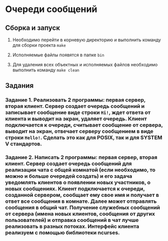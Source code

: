 # Очереди сообщений

## Сборка и запуск

1. Необходимо перейти в корневую директорию и выполнить команду для сборки проекта `make`

2. Исполняемые файлы появятся в папке `bin`

3. Для удаления всех объектных и исполняемых файлов необходимо выполнить команду `make clean`

## Задания

### Задание 1. Реализовать 2 программы: первая сервер, вторая клиент. Сервер создает очередь сообщений и записывает сообщение виде строки `Hi!`, ждет ответа от клиента и выводит на экран, удаляет очередь. Клиент подключается к очереди, считывает сообщение от сервера, выводит на экран, отвечает серверу сообщением в виде строки `Hello!`. Сделать это как для POSIX, так и для SYSTEM V стандартов.

### Задание 2. Написать 2 программы: первая сервер, вторая клиент. Сервер создает очередь сообщений для реализации чата с общей комнатой (если необходимо, то можно и больше очередей создать) и его задача уведомлять клиентов о появлении новых участников, о новых сообщениях. Клиент подключается к очереди, созданной сервером, сообщает ему свое имя и получает в ответ все сообщения в комнате. Далее может отправлять сообщения в общий чат. Получение служебных сообщений от сервера (имена новых клиентов, сообщения от других пользователей) и отправка сообщений в чат лучше реализовать в разных потоках. Интерфейс клиента реализуем с помощью библиотеки ncurses.
